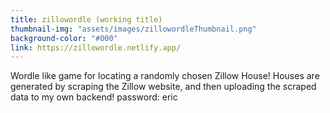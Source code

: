 ```yaml
---
title: zillowordle (working title)
thumbnail-img: "assets/images/zillowordleThumbnail.png"
background-color: "#000"
link: https://zillowordle.netlify.app/
---
```


Wordle like game for locating a randomly chosen Zillow House! Houses are generated by scraping the Zillow website, and then uploading the scraped data to my own backend! password: eric
